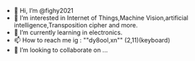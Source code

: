 - 👋 Hi, I’m @fighy2021 
- 👀 I’m interested in Internet of Things,Machine Vision,artificial intelligence,Transposition cipher and more.
- 🌱 I’m currently learning in electronics.
- 📫 How to reach me 
          ig : ""dy8ool,xn"" (2,11)(keyboard)
- 💞️ I’m looking to collaborate on ...


<!---
fighy2021/fighy2021 is a ✨ special ✨ repository because its `README.md` (this file) appears on your GitHub profile.
You can click the Preview link to take a look at your changes.
--->
